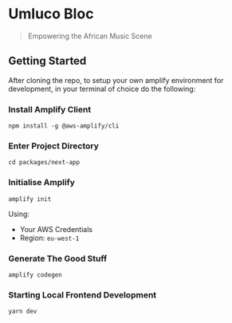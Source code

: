 # Umluco Bloc

> Empowering the African Music Scene

## Getting Started

After cloning the repo, to setup your own amplify environment for development, in your terminal of choice do the following:

### Install Amplify Client

```
npm install -g @aws-amplify/cli
```

### Enter Project Directory

```
cd packages/next-app
```

### Initialise Amplify

```
amplify init
```

Using:

- Your AWS Credentials
- Region: `eu-west-1`

### Generate The Good Stuff

```
amplify codegen
```

### Starting Local Frontend Development

```
yarn dev
```
